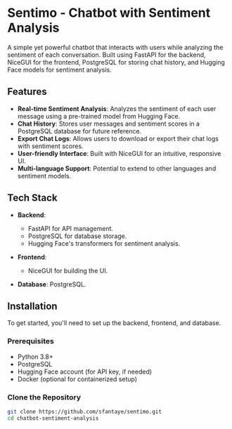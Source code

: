 # Sentimo - Chatbot with Sentiment Analysis

A simple yet powerful chatbot that interacts with users while analyzing the sentiment of each conversation. Built using FastAPI for the backend, NiceGUI for the frontend, PostgreSQL for storing chat history, and Hugging Face models for sentiment analysis.

## Features

- **Real-time Sentiment Analysis**: Analyzes the sentiment of each user message using a pre-trained model from Hugging Face.
- **Chat History**: Stores user messages and sentiment scores in a PostgreSQL database for future reference.
- **Export Chat Logs**: Allows users to download or export their chat logs with sentiment scores.
- **User-friendly Interface**: Built with NiceGUI for an intuitive, responsive UI.
- **Multi-language Support**: Potential to extend to other languages and sentiment models.

## Tech Stack

- **Backend**: 
  - FastAPI for API management.
  - PostgreSQL for database storage.
  - Hugging Face's transformers for sentiment analysis.

- **Frontend**: 
  - NiceGUI for building the UI.

- **Database**: PostgreSQL.

## Installation

To get started, you'll need to set up the backend, frontend, and database.

### Prerequisites

- Python 3.8+
- PostgreSQL
- Hugging Face account (for API key, if needed)
- Docker (optional for containerized setup)

### Clone the Repository

```bash
git clone https://github.com/sfantaye/sentimo.git
cd chatbot-sentiment-analysis
